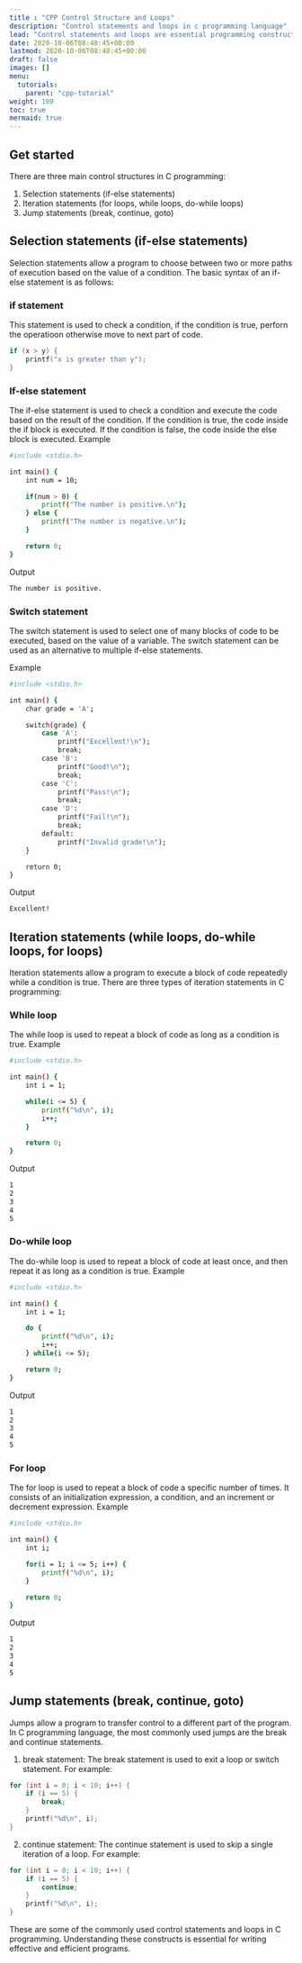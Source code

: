 ```yaml
---
title : "CPP Control Structure and Loops"
description: "Control statements and loops in c programming language"
lead: "Control statements and loops are essential programming constructs used to control the flow of execution of a program in C. They are used to make decisions, repeat statements, and perform conditional operations."
date: 2020-10-06T08:48:45+00:00
lastmod: 2020-10-06T08:48:45+00:00
draft: false
images: []
menu:
  tutorials:
    parent: "cpp-tutorial"
weight: 100
toc: true
mermaid: true
---
```



## Get started
There are three main control structures in C programming:

1. Selection statements (if-else statements)
2. Iteration statements (for loops, while loops, do-while loops)
3. Jump statements (break, continue, goto)

## Selection statements (if-else statements)
Selection statements allow a program to choose between two or more paths of execution based on the value of a condition. The basic syntax of an if-else statement is as follows:


### if statement
This statement is used to check a condition, if the condition is true, perforn the operatioon otherwise move to next part of code.

```c
if (x > y) {
    printf("x is greater than y");
}
```

### If-else statement
The if-else statement is used to check a condition and execute the code based on the result of the condition. If the condition is true, the code inside the if block is executed. If the condition is false, the code inside the else block is executed.
Example


```bash
#include <stdio.h>

int main() {
    int num = 10;

    if(num > 0) {
        printf("The number is positive.\n");
    } else {
        printf("The number is negative.\n");
    }

    return 0;
}
```

Output

```bash
The number is positive.
```

### Switch statement
The switch statement is used to select one of many blocks of code to be executed, based on the value of a variable. The switch statement can be used as an alternative to multiple if-else statements.

Example


```bash
#include <stdio.h>

int main() {
    char grade = 'A';

    switch(grade) {
        case 'A':
            printf("Excellent!\n");
            break;
        case 'B':
            printf("Good!\n");
            break;
        case 'C':
            printf("Pass!\n");
            break;
        case 'D':
            printf("Fail!\n");
            break;
        default:
            printf("Invalid grade!\n");
    }

    return 0;
}
```

Output

```bash
Excellent!
```


## Iteration statements (while loops, do-while loops, for loops)
Iteration statements allow a program to execute a block of code repeatedly while a condition is true. There are three types of iteration statements in C programming:


### While loop
The while loop is used to repeat a block of code as long as a condition is true.
Example

```bash
#include <stdio.h>

int main() {
    int i = 1;

    while(i <= 5) {
        printf("%d\n", i);
        i++;
    }

    return 0;
}
```

Output

```bash
1
2
3
4
5
```

### Do-while loop
The do-while loop is used to repeat a block of code at least once, and then repeat it as long as a condition is true.
Example

```bash
#include <stdio.h>

int main() {
    int i = 1;

    do {
        printf("%d\n", i);
        i++;
    } while(i <= 5);

    return 0;
}
```

Output

```bash
1
2
3
4
5
```

### For loop
The for loop is used to repeat a block of code a specific number of times. It consists of an initialization expression, a condition, and an increment or decrement expression.
Example

```bash
#include <stdio.h>

int main() {
    int i;

    for(i = 1; i <= 5; i++) {
        printf("%d\n", i);
    }

    return 0;
}
```

Output

```bash
1
2
3
4
5
```


## Jump statements (break, continue, goto)
Jumps allow a program to transfer control to a different part of the program. In C programming language, the most commonly used jumps are the break and continue statements.

1. break statement: The break statement is used to exit a loop or switch statement. For example:

```c
for (int i = 0; i < 10; i++) {
    if (i == 5) {
        break;
    }
    printf("%d\n", i);
}
```

2. continue statement: The continue statement is used to skip a single iteration of a loop. For example:

```c
for (int i = 0; i < 10; i++) {
    if (i == 5) {
        continue;
    }
    printf("%d\n", i);
}
```

These are some of the commonly used control statements and loops in C programming. Understanding these constructs is essential for writing effective and efficient programs.
